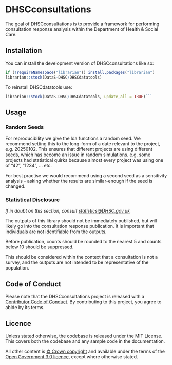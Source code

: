 
<!-- README.md is generated from README.Rmd. Please edit that file -->

# DHSCconsultations

<!-- badges: start -->
<!-- badges: end -->

The goal of DHSCconsultations is to provide a framework for performing
consultation response analysis within the Department of Health & Social
Care.

## Installation

You can install the development version of DHSCconsultations like so:

``` r
if (!requireNamespace("librarian")) install.packages("librarian")
librarian::stock(DataS-DHSC/DHSCdatatools)
```

To reinstall DHSCdatatools use:

``` r
librarian::stock(DataS-DHSC/DHSCdatatools, update_all = TRUE)```
```

## Usage

### Random Seeds

For reproducibility we give the lda functions a random seed. We
recommend setting this to the long-form of a date relevant to the
project, e.g. 20250102. This ensures that different projects are using
different seeds, which has become an issue in random simulations.
e.g. some projects had statistical quirks because almost every project
was using one of “42”, “1234”, … etc.

For best practise we would recommend using a second seed as a
sensitivity analysis - asking whether the results are similar-enough if
the seed is changed.

### Statistical Disclosure

*If in doubt on this section, consult <statistics@DHSC.gov.uk>*

The outputs of this library should not be immediately published, but
will likely go into the consultation response publication. It is
important that individuals are not identifiable from the outputs.

Before publication, counts should be rounded to the nearest 5 and counts
below 10 should be suppressed.

This should be considered within the context that a consultation is not
a survey, and the outputs are not intended to be representative of the
population.

## Code of Conduct

Please note that the DHSCconsultations project is released with a
[Contributor Code of
Conduct](https://contributor-covenant.org/version/2/1/CODE_OF_CONDUCT.html).
By contributing to this project, you agree to abide by its terms.

## Licence

Unless stated otherwise, the codebase is released under the MIT License.
This covers both the codebase and any sample code in the documentation.

All other content is [© Crown
copyright](http://www.nationalarchives.gov.uk/information-management/re-using-public-sector-information/uk-government-licensing-framework/crown-copyright/)
and available under the terms of the [Open Government 3.0
licence](https://www.nationalarchives.gov.uk/doc/open-government-licence/version/3/),
except where otherwise stated.
